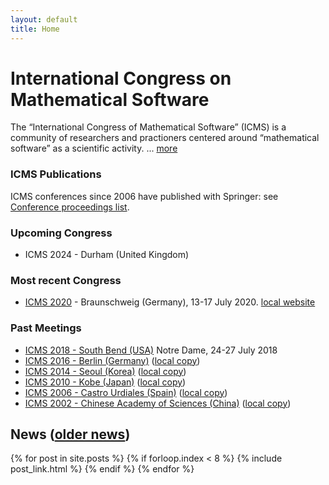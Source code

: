```yaml
---
layout: default
title: Home
---
```


# International Congress on Mathematical Software

The “International Congress of Mathematical Software” (ICMS) is a community of researchers
and practioners centered around “mathematical software” as a scientific activity. ... [more](/about/)

### ICMS Publications

ICMS conferences since 2006 have published with Springer: see [Conference proceedings list](https://link.springer.com/conference/icms).

### Upcoming Congress

* ICMS 2024 - Durham (United Kingdom)

### Most recent Congress

* [ICMS 2020](/2020/) - Braunschweig (Germany), 13-17 July 2020. [local website](http://www.iaa.tu-bs.de/AppliedAlgebra/ICMS2020/ICMS2020.html)

### Past Meetings
* [ICMS 2018 - South Bend (USA)](/2018/) Notre Dame, 24-27 July 2018 
* [ICMS 2016 - Berlin (Germany)](http://icms2016.zib.de/) ([local copy](/2016/))
* [ICMS 2014 - Seoul (Korea)](http://voronoi.hanyang.ac.kr/icms2014/) ([local copy](/2014/))
* [ICMS 2010 - Kobe (Japan)](http://www.math.kobe-u.ac.jp/icms2010/) ([local copy](/2010/))
* [ICMS 2006 - Castro Urdiales (Spain)](http://www.icms2006.unican.es/) ([local copy](/2006/))
* [ICMS 2002 - Chinese Academy of Sciences (China)](http://www.mmrc.iss.ac.cn/icms/) ([local copy](/2002/))

## News ([older news](news/))

{% for post in site.posts %}
    {% if forloop.index < 8 %}
	{% include post_link.html %}
    {% endif %}
{% endfor %}
